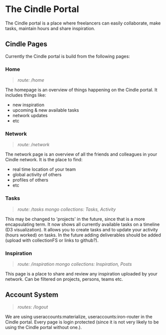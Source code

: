 # The Cindle Portal
The Cindle portal is a place where freelancers can easily collaborate, make tasks, maintain hours and share inspiration.

## Cindle Pages
Currently the Cindle portal is build from the following pages:

### Home
>*route: /home*

The homepage is an overview of things happening on the Cindle portal. It includes things like:
- new inspiration
- upcoming & new available tasks
- network updates
- etc

### Network
>*route: /network*

The network page is an overview of all the friends and colleagues in your Cindle network. It is the place to find:
- real time location of your team
- global activity of others
- profiles of others
- etc

### Tasks
>*route: /tasks*
>*mongo collections: Tasks, Activity*

This may be changed to 'projects' in the future, since that is a more encapsulating term. It now shows all currently available tasks on a timeline (D3 visualization). It allows you to create tasks and to update your activity (hours worked) on tasks. In the future adding deliverables should be added (upload with collectionFS or links to github?).

### Inspiration
>*route: /inspiration*
>*mongo collections: Inspiration, Posts*

This page is a place to share and review any inspiration uploaded by your network. Can be filtered on projects, persons, teams etc.


##  Account System
>*routes: /logout*

We are using useraccounts:materialize, useraccounts:iron-router in the Cindle portal. Every page is login protected (since it is not very likely to be using the Cindle portal without one.). 
